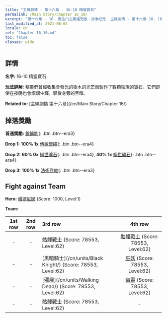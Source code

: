```yaml
---
title: "主線劇情 - 第十六章 - 16-10 精靈寶石"
permalink: /Main Story/Chapter 16_10/
excerpt: "第十六章 - 10. 魔法门之英雄无敌：战争纪元  主線劇情 - 第十六章_10. 16-10 精靈寶石"
last_modified_at: 2021-08-04
locale: cn
ref: "Chapter 16_10.md"
toc: false
classes: wide
---
```


## 詳情

 **名字:** 16-10 精靈寶石

 **玩法詳解:** 精靈們曾經收集會發光的樹木的光芒而製作了數顆璀璨的寶石，它們即使在夜晚也會熠熠生輝，驅散身旁的黑暗。

 **Related to:** [主線劇情 第十六章](/cn/Main Story/Chapter 16/)

## 掉落獎勵

 **首通獎勵:** [銀鑰匙](/cn/Items/con_693/){: .btn .btn--era3}

 **Drop 1:** **100% 1x** [傳說硫磺](/cn/Items/mat_57/){: .btn .btn--era4}

 **Drop 2:** **60% 0x** [絕世礦石](/cn/Items/mat_47/){: .btn .btn--era4}, **40% 1x** [絕世礦石](/cn/Items/mat_47/){: .btn .btn--era4}

 **Drop 3:** **100% 1x** [法術卷軸](/cn/Items/con_694/){: .btn .btn--era3}


## Fight against Team
 **Hero:** [維德尼娜](/cn/heroes/Vidomina/) (Score: 1000, Level:1)

 **Team:**


  | 1st row | 2nd row | 3rd row | 4th row |
  |:----:|:----:|:----|:----:|
  | - | - | [骷髏戰士](/cn/units/Skeleton/) (Score: 78553, Level:62)  | [骷髏戰士](/cn/units/Skeleton/) (Score: 78553, Level:62)  |
  | - | - | [黑暗騎士](/cn/units/Black Knight/) (Score: 78553, Level:62)  | [巫妖](/cn/units/Lich/) (Score: 78553, Level:62)  |
  | - | - | [殭屍](/cn/units/Walking Dead/) (Score: 78553, Level:62)  | [幽靈](/cn/units/Wight/) (Score: 78553, Level:62)  |
  | - | - | [骷髏戰士](/cn/units/Skeleton/) (Score: 78553, Level:62)  | - |


